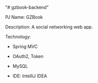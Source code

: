 "# gzbook-backend" 

PJ Name: GZBook

Description: A social networking web app.

Technology:

- Spring MVC

- OAuth2, Token

- MySQL

- IDE: IntelliJ IDEA
